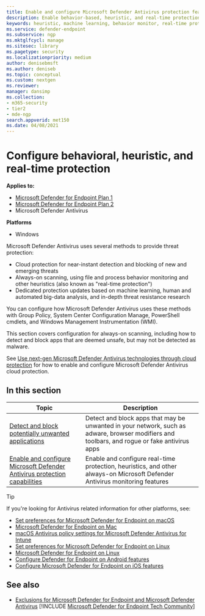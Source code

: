 ```yaml
---
title: Enable and configure Microsoft Defender Antivirus protection features
description: Enable behavior-based, heuristic, and real-time protection in Microsoft Defender Antivirus.
keywords: heuristic, machine learning, behavior monitor, real-time protection, always-on, Microsoft Defender Antivirus, antimalware, security, defender
ms.service: defender-endpoint
ms.subservice: ngp
ms.mktglfcycl: manage
ms.sitesec: library
ms.pagetype: security
ms.localizationpriority: medium
author: denisebmsft
ms.author: deniseb
ms.topic: conceptual
ms.custom: nextgen
ms.reviewer:
manager: dansimp
ms.collection: 
- m365-security
- tier2
- mde-ngp
search.appverid: met150
ms.date: 04/08/2021
---
```


# Configure behavioral, heuristic, and real-time protection


**Applies to:**

- [Microsoft Defender for Endpoint Plan 1](https://go.microsoft.com/fwlink/p/?linkid=2154037)
- [Microsoft Defender for Endpoint Plan 2](https://go.microsoft.com/fwlink/p/?linkid=2154037)
- Microsoft Defender Antivirus 

**Platforms**
- Windows

Microsoft Defender Antivirus uses several methods to provide threat protection:

- Cloud protection for near-instant detection and blocking of new and emerging threats
- Always-on scanning, using file and process behavior monitoring and other heuristics (also known as "real-time protection")
- Dedicated protection updates based on machine learning, human and automated big-data analysis, and in-depth threat resistance research

You can configure how Microsoft Defender Antivirus uses these methods with Group Policy, System Center Configuration Manage, PowerShell cmdlets, and Windows Management Instrumentation (WMI).

This section covers configuration for always-on scanning, including how to detect and block apps that are deemed unsafe, but may not be detected as malware.

See [Use next-gen Microsoft Defender Antivirus technologies through cloud protection](cloud-protection-microsoft-defender-antivirus.md) for how to enable and configure Microsoft Defender Antivirus cloud protection.

## In this section

| Topic|Description |
|---|---|
| [Detect and block potentially unwanted applications](detect-block-potentially-unwanted-apps-microsoft-defender-antivirus.md)| Detect and block apps that may be unwanted in your network, such as adware, browser modifiers and toolbars, and rogue or fake antivirus apps |
| [Enable and configure Microsoft Defender Antivirus protection capabilities](configure-real-time-protection-microsoft-defender-antivirus.md)|Enable and configure real-time protection, heuristics, and other always-on Microsoft Defender Antivirus monitoring features |

> [!TIP]
> If you're looking for Antivirus related information for other platforms, see:
> - [Set preferences for Microsoft Defender for Endpoint on macOS](mac-preferences.md)
> - [Microsoft Defender for Endpoint on Mac](microsoft-defender-endpoint-mac.md)
> - [macOS Antivirus policy settings for Microsoft Defender Antivirus for Intune](/mem/intune/protect/antivirus-microsoft-defender-settings-macos)
> - [Set preferences for Microsoft Defender for Endpoint on Linux](linux-preferences.md)
> - [Microsoft Defender for Endpoint on Linux](microsoft-defender-endpoint-linux.md)
> - [Configure Defender for Endpoint on Android features](android-configure.md)
> - [Configure Microsoft Defender for Endpoint on iOS features](ios-configure-features.md)

## See also

- [Exclusions for Microsoft Defender for Endpoint and Microsoft Defender Antivirus](defender-endpoint-antivirus-exclusions.md)
[!INCLUDE [Microsoft Defender for Endpoint Tech Community](../../includes/defender-mde-techcommunity.md)]
